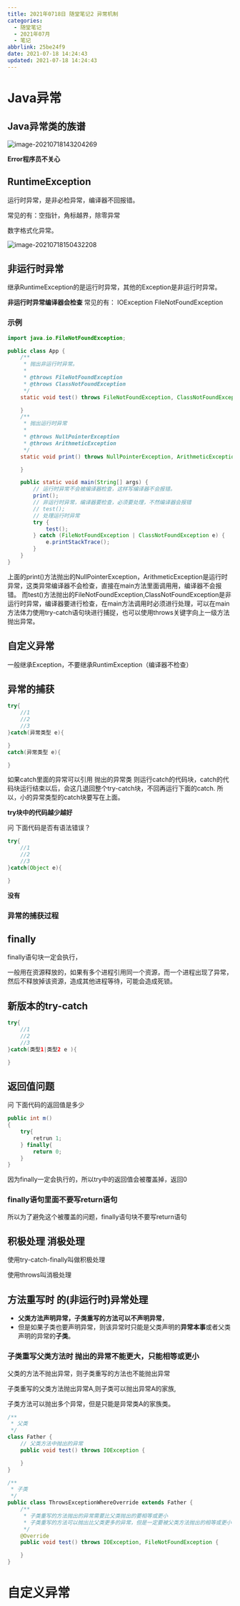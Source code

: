 ```yaml
---
title: 2021年0718日 随堂笔记2 异常机制
categories:
  - 随堂笔记
  - 2021年07月
  - 笔记
abbrlink: 25be24f9
date: 2021-07-18 14:24:43
updated: 2021-07-18 14:24:43
---
```


#  Java异常

## Java异常类的族谱

![image-20210718143204269](https://raw.githubusercontent.com/lanlan2017/images/master/Blog/2021/07/20210718143204.png)

**Error程序员不关心**

## RuntimeException

运行时异常，是非必检异常，编译器不回报错。

常见的有：空指针，角标越界，除零异常

数字格式化异常。

![image-20210718150432208](https://raw.githubusercontent.com/lanlan2017/images/master/Blog/2021/07/20210718150432.png)

## 非运行时异常

继承RuntimeException的是运行时异常，其他的Exception是非运行时异常。

**非运行时异常编译器会检查**
常见的有：
IOException
FileNotFoundException

### 示例
```java
import java.io.FileNotFoundException;

public class App {
    /**
     * 抛出非运行时异常。
     * 
     * @throws FileNotFoundException
     * @throws ClassNotFoundException
     */
    static void test() throws FileNotFoundException, ClassNotFoundException {

    }
    /**
     * 抛出运行时异常
     * 
     * @throws NullPointerException
     * @throws ArithmeticException
     */
    static void print() throws NullPointerException, ArithmeticException {

    }

    public static void main(String[] args) {
        // 运行时异常不会被编译器检查，这样写编译器不会报错。
        print();
        // 非运行时异常，编译器要检查，必须要处理，不然编译器会报错
        // test();
        // 处理运行时异常
        try {
            test();
        } catch (FileNotFoundException | ClassNotFoundException e) {
            e.printStackTrace();
        }
    }
}
```
上面的print()方法抛出的NullPointerException，ArithmeticException是运行时异常，这类异常编译器不会检查，直接在main方法里面调用用，编译器不会报错。
而test()方法抛出的FileNotFoundException,ClassNotFoundException是非运行时异常，编译器要进行检查，在main方法调用时必须进行处理，可以在main方法体力使用try-catch语句块进行捕捉，也可以使用throws关键字向上一级方法抛出异常。

## 自定义异常

一般继承Exception，不要继承RuntimException（编译器不检查）

## 异常的捕获

```java
try{
    //1
    //2
    //3
}catch(异常类型 e){

}
catch(异常类型 e){

}
```
如果catch里面的异常可以引用 抛出的异常类 则运行catch的代码块，catch的代码块运行结束以后，会这几退回整个try-catch块，不回再运行下面的catch.
所以，小的异常类型的catch块要写在上面。

**try块中的代码越少越好**

问 下面代码是否有语法错误？
```java
try{
    //1
    //2
    //3
}catch(Object e){

}
```
**没有**

### 异常的捕获过程

## finally

finally语句块一定会执行，

一般用在资源释放的，如果有多个进程引用同一个资源，而一个进程出现了异常，然后不释放掉该资源，造成其他进程等待，可能会造成死锁。

## 新版本的try-catch

```java
try{
    //1
    //2
    //3
}catch(类型1|类型2 e ){

}
```

## 返回值问题
问 下面代码的返回值是多少
```java
public int m()
{
	try{
		retrun 1;
	} finally{
		return 0;
	}
}
```
因为finally一定会执行的，所以try中的返回值会被覆盖掉，返回0

### finally语句里面不要写return语句

所以为了避免这个被覆盖的问题，finally语句块不要写return语句

## 积极处理 消极处理

使用try-catch-finally叫做积极处理

使用throws叫消极处理



## 方法重写时 的(非运行时)异常处理

- **父类方法声明异常，子类重写的方法可以不声明异常**，
- 但是如果子类也要声明异常，则该异常时只能是父类声明的**异常本事**或者父类声明的异常的**子类**。

### 子类重写父类方法时 抛出的异常不能更大，只能相等或更小

父类的方法不抛出异常，则子类重写的方法也不能抛出异常

子类重写的父类方法抛出异常A,则子类可以抛出异常A的家族,

子类方法可以抛出多个异常，但是只能是异常类A的家族类。

```java
/**
 * 父类
 */
class Father {
    // 父类方法中抛出的异常
    public void test() throws IOException {

    }
}

/**
 * 子类
 */
public class ThrowsExceptionWhereOverride extends Father {
    /**
     * 子类重写的方法抛出的异常需要比父类抛出的要相等或更小
     * 子类重写的方法可以抛出比父类更多的异常，但是一定要被父类方法抛出的相等或更小
     */
    @Override
    public void test() throws IOException, FileNotFoundException {

    }
}
```

# 自定义异常

